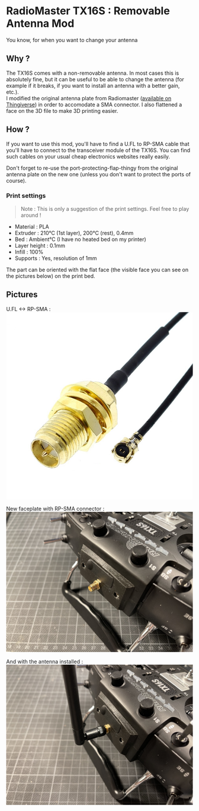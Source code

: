 # RadioMaster TX16S : Removable Antenna Mod

You know, for when you want to change your antenna

## Why ?

The TX16S comes with a non-removable antenna. In most cases this is absolutely fine, but it can be useful to be able to change the antenna (for example if it breaks, if you want to install an antenna with a better gain, etc.).  
I modified the original antenna plate from Radiomaster ([available on Thingiverse](https://www.thingiverse.com/thing:4445962)) in order to accomodate a SMA connector. I also flattened a face on the 3D file to make 3D printing easier.

## How ?

If you want to use this mod, you'll have to find a U.FL to RP-SMA cable that you'll have to connect to the transceiver module of the TX16S. You can find such cables on your usual cheap electronics websites really easily.

Don't forget to re-use the port-protecting-flap-thingy from the original antenna plate on the new one (unless you don't want to protect the ports of course).

### Print settings

> Note : This is only a suggestion of the print settings. Feel free to play around !

- Material : PLA  
- Extruder : 210°C (1st layer), 200°C (rest), 0.4mm  
- Bed : Ambient°C (I have no heated bed on my printer)  
- Layer height : 0.1mm  
- Infill : 100%  
- Supports : Yes, resolution of 1mm

The part can be oriented with the flat face (the visible face you can see on the pictures below) on the print bed.

## Pictures

U.FL <-> RP-SMA :  
![U.FL to RP-SMA converter](src/images/UFLRPSMA.jpg)

New faceplate with RP-SMA connector :  
![ew faceplate with RP-SMA connector](src/images/ModInstalledNoAntenna.jpg)

And with the antenna installed :  
![And with the antenna installed](src/images/ModInstalledWithAntenna.jpg)
